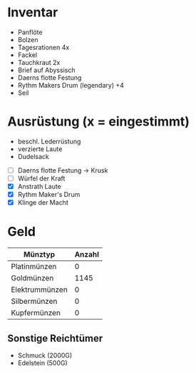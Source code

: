 # Inventar

- Panflöte
- Bolzen
- Tagesrationen 4x
- Fackel
- Tauchkraut 2x
- Brief auf Abyssisch
- Daerns flotte Festung
- Rythm Makers Drum (legendary) +4
- Seil

# Ausrüstung (x = eingestimmt)

- beschl. Lederrüstung
- verzierte Laute
- Dudelsack
- [ ] Daerns flotte Festung -> Krusk
- [ ] Würfel der Kraft
- [x] Anstrath Laute
- [x] Rythm Maker's Drum
- [x] Klinge der Macht

# Geld

| Münztyp        | Anzahl |
|----------------|--------|
| Platinmünzen   | 0      |
| Goldmünzen     | 1145   |
| Elektrummünzen | 0      |
| Silbermünzen   | 0      |
| Kupfermünzen   | 0      |

## Sonstige Reichtümer

- Schmuck (2000G)
- Edelstein (500G)
